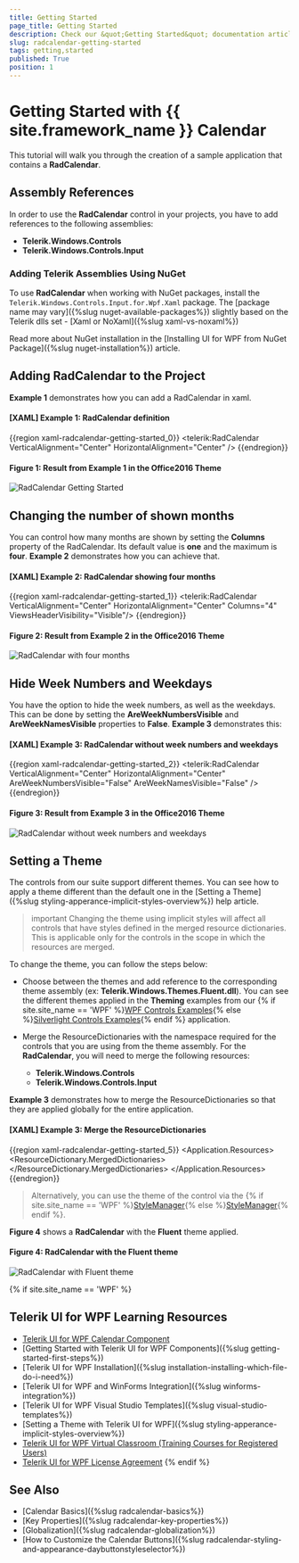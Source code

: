 ```yaml
---
title: Getting Started
page_title: Getting Started
description: Check our &quot;Getting Started&quot; documentation article for the RadCalendar {{ site.framework_name }} control.
slug: radcalendar-getting-started
tags: getting,started
published: True
position: 1
---
```


# Getting Started with {{ site.framework_name }} Calendar

This tutorial will walk you through the creation of a sample application that contains a __RadCalendar__. 

## Assembly References

In order to use the __RadCalendar__ control in your projects, you have to add references to the following assemblies:			

* __Telerik.Windows.Controls__
* __Telerik.Windows.Controls.Input__

### Adding Telerik Assemblies Using NuGet

To use __RadCalendar__ when working with NuGet packages, install the `Telerik.Windows.Controls.Input.for.Wpf.Xaml` package. The [package name may vary]({%slug nuget-available-packages%}) slightly based on the Telerik dlls set - [Xaml or NoXaml]({%slug xaml-vs-noxaml%})

Read more about NuGet installation in the [Installing UI for WPF from NuGet Package]({%slug nuget-installation%}) article.

## Adding RadCalendar to the Project

**Example 1** demonstrates how you can add a RadCalendar in xaml.

#### __[XAML] Example 1: RadCalendar definition__
{{region xaml-radcalendar-getting-started_0}}
	<telerik:RadCalendar VerticalAlignment="Center" HorizontalAlignment="Center"  />
{{endregion}}

#### __Figure 1: Result from Example 1 in the Office2016 Theme__
![RadCalendar Getting Started](images/RadCalendar_GettingStarted.png)

## Changing the number of shown months

You can control how many months are shown by setting the **Columns** property of the RadCalendar. Its default value is **one** and the maximum is **four**. **Example 2** demonstrates how you can achieve that.

#### __[XAML] Example 2: RadCalendar showing four months__
{{region xaml-radcalendar-getting-started_1}}
	<telerik:RadCalendar VerticalAlignment="Center" HorizontalAlignment="Center" Columns="4" ViewsHeaderVisibility="Visible"/>
{{endregion}}

#### __Figure 2: Result from Example 2 in the Office2016 Theme__
![RadCalendar with four months](images/RadCalendar_Columns.png)

## Hide Week Numbers and Weekdays

You have the option to hide the week numbers, as well as the weekdays. This can be done by setting the **AreWeekNumbersVisible** and **AreWeekNamesVisible** properties to **False**. **Example 3** demonstrates this:

#### __[XAML] Example 3: RadCalendar without week numbers and weekdays__
{{region xaml-radcalendar-getting-started_2}}
	<telerik:RadCalendar VerticalAlignment="Center" HorizontalAlignment="Center" AreWeekNumbersVisible="False" AreWeekNamesVisible="False" />
{{endregion}}

#### __Figure 3: Result from Example 3 in the Office2016 Theme__
![RadCalendar without week numbers and weekdays](images/RadCalendar_HideWeekNumbersAndDays.png)

## Setting a Theme

The controls from our suite support different themes. You can see how to apply a theme different than the default one in the [Setting a Theme]({%slug styling-apperance-implicit-styles-overview%}) help article.

>important Changing the theme using implicit styles will affect all controls that have styles defined in the merged resource dictionaries. This is applicable only for the controls in the scope in which the resources are merged. 

To change the theme, you can follow the steps below:

* Choose between the themes and add reference to the corresponding theme assembly (ex: **Telerik.Windows.Themes.Fluent.dll**). You can see the different themes applied in the **Theming** examples from our {% if site.site_name == 'WPF' %}[WPF Controls Examples](https://demos.telerik.com/wpf/){% else %}[Silverlight Controls Examples](https://demos.telerik.com/silverlight/#Calendar/Theming){% endif %} application.

* Merge the ResourceDictionaries with the namespace required for the controls that you are using from the theme assembly. For the __RadCalendar__, you will need to merge the following resources:

	* __Telerik.Windows.Controls__
    * __Telerik.Windows.Controls.Input__
	
__Example 3__ demonstrates how to merge the ResourceDictionaries so that they are applied globally for the entire application.

#### __[XAML] Example 3: Merge the ResourceDictionaries__  
{{region xaml-radcalendar-getting-started_5}}
	<Application.Resources>
		<ResourceDictionary>
			<ResourceDictionary.MergedDictionaries>
				<ResourceDictionary Source="/Telerik.Windows.Themes.Fluent;component/Themes/System.Windows.xaml"/>
				<ResourceDictionary Source="/Telerik.Windows.Themes.Fluent;component/Themes/Telerik.Windows.Controls.xaml"/>
				<ResourceDictionary Source="/Telerik.Windows.Themes.Fluent;component/Themes/Telerik.Windows.Controls.Input.xaml"/>
			</ResourceDictionary.MergedDictionaries>
		</ResourceDictionary>
	</Application.Resources>
{{endregion}}

>Alternatively, you can use the theme of the control via the {% if site.site_name == 'WPF' %}[StyleManager](https://docs.telerik.com/devtools/wpf/styling-and-appearance/stylemanager/common-styling-apperance-setting-theme-wpf){% else %}[StyleManager](https://docs.telerik.com/devtools/silverlight/styling-and-appearance/stylemanager/common-styling-apperance-setting-theme){% endif %}.

__Figure 4__ shows a __RadCalendar__ with the **Fluent** theme applied.
	
#### __Figure 4: RadCalendar with the Fluent theme__
![RadCalendar with Fluent theme](images/radcalendar-setting-theme.png)


{% if site.site_name == 'WPF' %}
## Telerik UI for WPF Learning Resources

* [Telerik UI for WPF Calendar Component](https://www.telerik.com/products/wpf/calendar.aspx)
* [Getting Started with Telerik UI for WPF Components]({%slug getting-started-first-steps%})
* [Telerik UI for WPF Installation]({%slug installation-installing-which-file-do-i-need%})
* [Telerik UI for WPF and WinForms Integration]({%slug winforms-integration%})
* [Telerik UI for WPF Visual Studio Templates]({%slug visual-studio-templates%})
* [Setting a Theme with Telerik UI for WPF]({%slug styling-apperance-implicit-styles-overview%})
* [Telerik UI for WPF Virtual Classroom (Training Courses for Registered Users)](https://learn.telerik.com/learn/course/external/view/elearning/16/telerik-ui-for-wpf) 
* [Telerik UI for WPF License Agreement](https://www.telerik.com/purchase/license-agreement/wpf-dlw-s)
{% endif %}

## See Also

* [Calendar Basics]({%slug radcalendar-basics%})
* [Key Properties]({%slug radcalendar-key-properties%})
* [Globalization]({%slug radcalendar-globalization%})
* [How to Customize the Calendar Buttons]({%slug radcalendar-styling-and-appearance-daybuttonstyleselector%})
